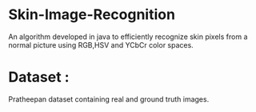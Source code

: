 # Skin-Image-Recognition

An algorithm developed in java to efficiently recognize skin pixels from a normal picture using RGB,HSV and YCbCr color spaces.
# Dataset : 
Pratheepan dataset containing real and ground truth images.
